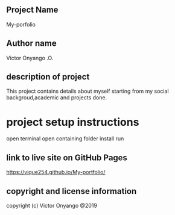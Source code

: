 ## Project Name
My-porfolio
## Author name
Victor Onyango .O.
## description of project
This project contains details about myself starting from my social backgroud,academic and projects done.
# project setup instructions
open terminal
open containing folder
install
run

## link to live site on GitHub Pages
https://vique254.github.io/My-portfolio/
## copyright and license information
copyright (c) Victor Onyango  @2019
